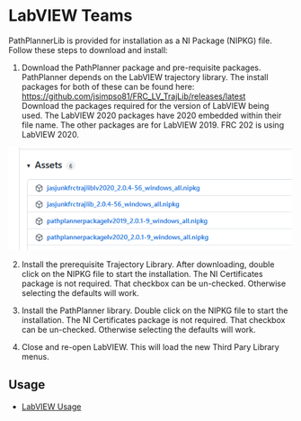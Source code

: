 # LabVIEW Teams

PathPlannerLib is provided for installation as a NI Package (NIPKG) file.  Follow these steps to download and install:

1. Download the PathPlanner package and pre-requisite packages.  PathPlanner depends on the LabVIEW trajectory library.  The install packages for both of these can be found here: 
https://github.com/jsimpso81/FRC_LV_TrajLib/releases/latest  
Download the packages required for the version of LabVIEW being used.  The LabVIEW 2020 packages have 2020 embedded within their file name.  The other packages are for LabVIEW 2019.  FRC 202 is using LabVIEW 2020.

![packages](images/release_packages.PNG)

2. Install the prerequisite Trajectory Library.  After downloading, double click on the NIPKG file to start the installation.  The NI Certificates package is not required.  That checkbox can be un-checked.  Otherwise selecting the defaults will work.

3. Install the PathPlanner library.  Double click on the NIPKG file to start the installation.  The NI Certificates package is not required.  That checkbox can be un-checked.  Otherwise selecting the defaults will work.

4. Close and re-open LabVIEW.  This will load the new Third Pary Library menus.

## Usage
* [LabVIEW Usage](/PathPlannerPackage/LabVIEWusage.md)

